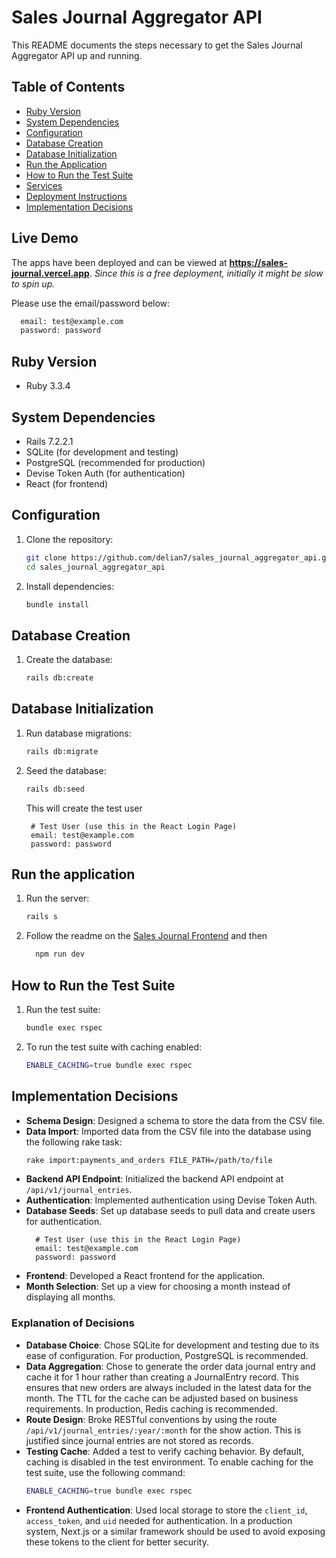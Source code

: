 # Sales Journal Aggregator API

This README documents the steps necessary to get the Sales Journal Aggregator API up and running.

## Table of Contents

- [Ruby Version](#ruby-version)
- [System Dependencies](#system-dependencies)
- [Configuration](#configuration)
- [Database Creation](#database-creation)
- [Database Initialization](#database-initialization)
- [Run the Application](#run-the-application)
- [How to Run the Test Suite](#how-to-run-the-test-suite)
- [Services](#services)
- [Deployment Instructions](#deployment-instructions)
- [Implementation Decisions](#implementation-decisions)

## Live Demo
The apps have been deployed and can be viewed at **https://sales-journal.vercel.app**.
*Since this is a free deployment, initially it might be slow to spin up.*

Please use the email/password below:
  ```sh
    email: test@example.com
    password: password
  ```

## Ruby Version

- Ruby 3.3.4

## System Dependencies

- Rails 7.2.2.1
- SQLite (for development and testing)
- PostgreSQL (recommended for production)
- Devise Token Auth (for authentication)
- React (for frontend)

## Configuration

1. Clone the repository:
    ```sh
    git clone https://github.com/delian7/sales_journal_aggregator_api.git
    cd sales_journal_aggregator_api
    ```

2. Install dependencies:
    ```sh
    bundle install
    ```

## Database Creation

1. Create the database:
    ```sh
    rails db:create
    ```

## Database Initialization

1. Run database migrations:
    ```sh
    rails db:migrate
    ```

2. Seed the database:
    ```sh
    rails db:seed
    ```

   This will create the test user
   ```
    # Test User (use this in the React Login Page)
    email: test@example.com
    password: password
   ```

## Run the application

1. Run the server:
    ```sh
    rails s
    ```

2. Follow the readme on the [Sales Journal Frontend](https://github.com/delian7/sales-journal) and then
    ```sh
      npm run dev
    ```

## How to Run the Test Suite

1. Run the test suite:
    ```sh
    bundle exec rspec
    ```

2. To run the test suite with caching enabled:
    ```sh
    ENABLE_CACHING=true bundle exec rspec
    ```

## Implementation Decisions

- **Schema Design**: Designed a schema to store the data from the CSV file.
- **Data Import**: Imported data from the CSV file into the database using the following rake task:
    ```sh
    rake import:payments_and_orders FILE_PATH=/path/to/file
    ```
- **Backend API Endpoint**: Initialized the backend API endpoint at `/api/v1/journal_entries`.
- **Authentication**: Implemented authentication using Devise Token Auth.
- **Database Seeds**: Set up database seeds to pull data and create users for authentication.
  ```
    # Test User (use this in the React Login Page)
    email: test@example.com
    password: password
  ```
- **Frontend**: Developed a React frontend for the application.
- **Month Selection**: Set up a view for choosing a month instead of displaying all months.

### Explanation of Decisions

- **Database Choice**: Chose SQLite for development and testing due to its ease of configuration. For production, PostgreSQL is recommended.
- **Data Aggregation**: Chose to generate the order data journal entry and cache it for 1 hour rather than creating a JournalEntry record. This ensures that new orders are always included in the latest data for the month. The TTL for the cache can be adjusted based on business requirements. In production, Redis caching is recommended.
- **Route Design**: Broke RESTful conventions by using the route `/api/v1/journal_entries/:year/:month` for the show action. This is justified since journal entries are not stored as records.
- **Testing Cache**: Added a test to verify caching behavior. By default, caching is disabled in the test environment. To enable caching for the test suite, use the following command:
    ```sh
    ENABLE_CACHING=true bundle exec rspec
    ```
- **Frontend Authentication**: Used local storage to store the `client_id`, `access_token`, and `uid` needed for authentication. In a production system, Next.js or a similar framework should be used to avoid exposing these tokens to the client for better security.
